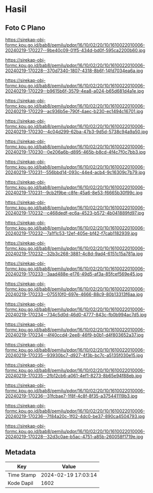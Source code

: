 # Hasil

## Foto C Plano

https://sirekap-obj-formc.kpu.go.id/bab8/pemilu/pdpr/16/10/02/20/10/1610022010006-20240219-170227--9be40c09-01f5-434d-bd0f-595ca2200b60.jpg

https://sirekap-obj-formc.kpu.go.id/bab8/pemilu/pdpr/16/10/02/20/10/1610022010006-20240219-170228--370d7340-1807-4318-8b6f-14fd7034ea6a.jpg

https://sirekap-obj-formc.kpu.go.id/bab8/pemilu/pdpr/16/10/02/20/10/1610022010006-20240219-170229--b9615b6f-3579-4ea8-a024-b65d681d4a1e.jpg

https://sirekap-obj-formc.kpu.go.id/bab8/pemilu/pdpr/16/10/02/20/10/1610022010006-20240219-170229--ac936b5e-790f-4aec-b230-ec1494c16701.jpg

https://sirekap-obj-formc.kpu.go.id/bab8/pemilu/pdpr/16/10/02/20/10/1610022010006-20240219-170230--4c04d299-62ba-47b3-9d5d-5738c94a9a50.jpg

https://sirekap-obj-formc.kpu.go.id/bab8/pemilu/pdpr/16/10/02/20/10/1610022010006-20240219-170230--0e206a6b-d895-465b-b8cd-4f4c7f0c7bb3.jpg

https://sirekap-obj-formc.kpu.go.id/bab8/pemilu/pdpr/16/10/02/20/10/1610022010006-20240219-170231--556bbd14-093c-44e4-acb4-9c16309c7b79.jpg

https://sirekap-obj-formc.kpu.go.id/bab8/pemilu/pdpr/16/10/02/20/10/1610022010006-20240219-170231--9cb2f9be-c8fe-45a6-8e53-f6665b30f99c.jpg

https://sirekap-obj-formc.kpu.go.id/bab8/pemilu/pdpr/16/10/02/20/10/1610022010006-20240219-170232--c468dedf-ec6a-4523-b572-4b041889fd97.jpg

https://sirekap-obj-formc.kpu.go.id/bab8/pemilu/pdpr/16/10/02/20/10/1610022010006-20240219-170232--7a1f1c53-12ef-405e-bf42-f7cab1182939.jpg

https://sirekap-obj-formc.kpu.go.id/bab8/pemilu/pdpr/16/10/02/20/10/1610022010006-20240219-170232--32b3c268-3881-4c8d-9ad4-6151c15a781a.jpg

https://sirekap-obj-formc.kpu.go.id/bab8/pemilu/pdpr/16/10/02/20/10/1610022010006-20240219-170233--3aad488e-e176-49d5-af3a-85fcef569e45.jpg

https://sirekap-obj-formc.kpu.go.id/bab8/pemilu/pdpr/16/10/02/20/10/1610022010006-20240219-170233--075510f0-697e-4666-88c9-80b13313f6aa.jpg

https://sirekap-obj-formc.kpu.go.id/bab8/pemilu/pdpr/16/10/02/20/10/1610022010006-20240219-170234--734c5d0d-46d0-4777-843c-fb0b994ac7d5.jpg

https://sirekap-obj-formc.kpu.go.id/bab8/pemilu/pdpr/16/10/02/20/10/1610022010006-20240219-170234--4f40ccd4-2ee8-46f9-b0b1-d4f803652a37.jpg

https://sirekap-obj-formc.kpu.go.id/bab8/pemilu/pdpr/16/10/02/20/10/1610022010006-20240219-170235--93930bc7-d927-4f3b-bc7c-a5135f030e15.jpg

https://sirekap-obj-formc.kpu.go.id/bab8/pemilu/pdpr/16/10/02/20/10/1610022010006-20240219-170235--2fb12cb6-a061-4ef1-8273-8b65e94f88eb.jpg

https://sirekap-obj-formc.kpu.go.id/bab8/pemilu/pdpr/16/10/02/20/10/1610022010006-20240219-170236--31fcbae7-1f8f-4c8f-8f35-a375441119b3.jpg

https://sirekap-obj-formc.kpu.go.id/bab8/pemilu/pdpr/16/10/02/20/10/1610022010006-20240219-170236--7f84a20c-1f02-4dc0-be37-890ca4504793.jpg

https://sirekap-obj-formc.kpu.go.id/bab8/pemilu/pdpr/16/10/02/20/10/1610022010006-20240219-170228--32d3c0ae-b5ac-4751-a85b-260058f1719e.jpg


## Metadata

| Key        | Value               |
| ---------- | ------------------- |
| Time Stamp | 2024-02-19 17:03:14 |
| Kode Dapil | 1602                |



